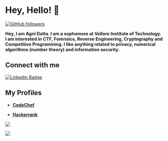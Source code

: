 # **Hey, Hello! :wave:**

[![GitHub followers](https://img.shields.io/github/followers/datta-agni?label=Follow&style=social)](https://github.com/datta-agni/?tab=followers)

**Hey, I am Agni Datta. I am a sophomore at Vellore Institute of Technology.  I am interested in CTF, Forensics, Reverse Engineering, Cryptography and Competitive Programming. I like anything related to privacy, numerical algorithms (number theory) and information security.**


## **Connect with me**

[![Linkedin Badge](https://img.shields.io/badge/-Agni-blue?style=for-the-badge-square&logo=Linkedin&logoColor=white&link=https://https://www.linkedin.com/in/agni-datta-3380b8163/)](https://www.linkedin.com/in/agni-datta-3380b8163/)


## **My Profiles**

* **[CodeChef](https://www.codechef.com/users/dattagni09)**

* **[Hackerrank](https://www.hackerrank.com/dattadunga)**

<img src="https://github-readme-stats.vercel.app/api?username=datta-agni&&show_icons=true&title_color=ffffff&icon_color=bb2acf&text_color=daf7dc&bg_color=151515">

![](https://komarev.com/ghpvc/?username=datta-agni&color=dc143c)


